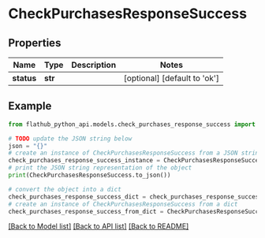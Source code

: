 # CheckPurchasesResponseSuccess


## Properties

Name | Type | Description | Notes
------------ | ------------- | ------------- | -------------
**status** | **str** |  | [optional] [default to 'ok']

## Example

```python
from flathub_python_api.models.check_purchases_response_success import CheckPurchasesResponseSuccess

# TODO update the JSON string below
json = "{}"
# create an instance of CheckPurchasesResponseSuccess from a JSON string
check_purchases_response_success_instance = CheckPurchasesResponseSuccess.from_json(json)
# print the JSON string representation of the object
print(CheckPurchasesResponseSuccess.to_json())

# convert the object into a dict
check_purchases_response_success_dict = check_purchases_response_success_instance.to_dict()
# create an instance of CheckPurchasesResponseSuccess from a dict
check_purchases_response_success_from_dict = CheckPurchasesResponseSuccess.from_dict(check_purchases_response_success_dict)
```
[[Back to Model list]](../README.md#documentation-for-models) [[Back to API list]](../README.md#documentation-for-api-endpoints) [[Back to README]](../README.md)


